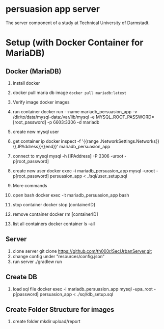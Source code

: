 # persuasion app server
The server component of a study at Technical University of Darmstadt.

# Setup (with Docker Container for MariaDB)

## Docker (MariaDB)

1. install docker
2. docker pull maria db image
```docker pull mariadb:latest```
  1. Verify image
  docker images
3. run container
docker run --name mariadb_persuasion_app -v /dir/to/data/mysql-data:/var/lib/mysql -e MYSQL_ROOT_PASSWORD=[root_password] -p 6603:3306 -d mariadb
4. create new mysql user
  1. get container ip
  docker inspect -f '{{range .NetworkSettings.Networks}}{{.IPAddress}}{{end}}' mariadb_persuasion_app
  2. connect to mysql
  mysql -h [IPAddress] -P 3306 -uroot -p[root_password]
  3. create new user
  docker exec -i mariadb_persuasion_app  mysql -uroot -p[root_password] persuasion_app < ./sql/user_setup.sql
  
5. More commands
  1. open bash
  docker exec -it mariadb_persuasion_app bash
  2. stop container
  docker stop [containerID]
  3. remove container
  docker rm [containerID]
  4. list all containers
  docker container ls -all

  
  
## Server
1. clone server 
git clone https://github.com/th000r/SecUrbanServer.git
2. change config under "resources/config.json"
3. run server
./gradlew run

## Create DB
1. load sql file
docker exec -i mariadb_persuasion_app  mysql -upa_root -p[password] persuasion_app < ./sql/db_setup.sql

## Create Folder Structure for images
1. create folder
mkdir upload/report







